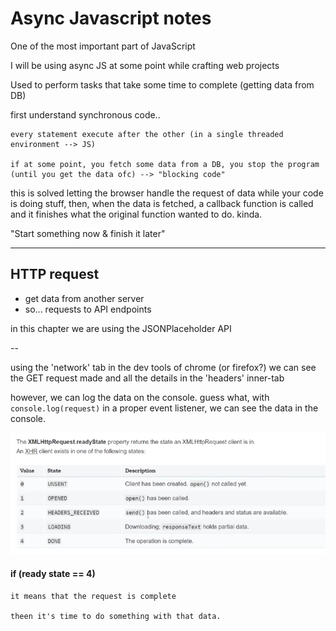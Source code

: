 # Async Javascript notes

One of the most important part of JavaScript

I will be using async JS at some point while crafting web projects

Used to perform tasks that take some time to complete
(getting data from DB)

first understand synchronous code..

    every statement execute after the other (in a single threaded environment --> JS)

    if at some point, you fetch some data from a DB, you stop the program (until you get the data ofc) --> "blocking code"

this is solved letting the browser handle the request of data while your code is doing stuff, then, when the data is fetched, a callback function is called and it finishes what the original function wanted to do. kinda.

"Start something now & finish it later"

---

## HTTP request

- get data from another server
- so... requests to API endpoints

in this chapter we are using the JSONPlaceholder API

--

using the 'network' tab in the dev tools of chrome (or firefox?)
we can see the GET request made and all the details in the 'headers' inner-tab

however, we can log the data on the console.
guess what, with `console.log(request)` in a proper event listener, we can see the data in the console.

![ready states of a xml-http request](ready-states-of-a-XMLHttpRequest.png)

#### if (ready state == 4)

    it means that the request is complete

    theen it's time to do something with that data.

